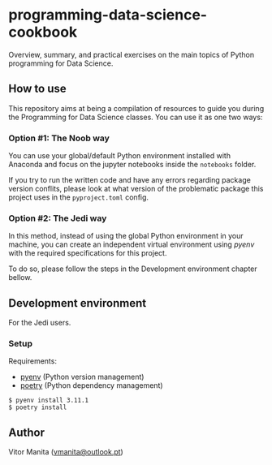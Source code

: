 # programming-data-science-cookbook
Overview, summary, and practical exercises on the main topics of Python programming for Data Science.

## How to use
This repository aims at being a compilation of resources to guide you during the Programming for Data Science classes. You can use it as one two ways:

### Option #1: The Noob way
You can use your global/default Python environment installed with Anaconda and focus on the jupyter notebooks inside the `notebooks` folder. <br>

If you try to run the written code and have any errors regarding package version conflits, please look at what version of the problematic package this project uses in the `pyproject.toml` config.

### Option #2: The Jedi way
In this method, instead of using the global Python environment in your machine, you can create an independent virtual environment using *pyenv* with the required specifications for this project.

To do so, please follow the steps in the Development environment chapter bellow.


## Development environment
For the Jedi users.

### Setup

Requirements:
- [pyenv](https://github.com/pyenv/pyenv) (Python version management)
- [poetry](https://python-poetry.org/) (Python dependency management)

```
$ pyenv install 3.11.1
$ poetry install
```

## Author
Vitor Manita (vmanita@outlook.pt)
